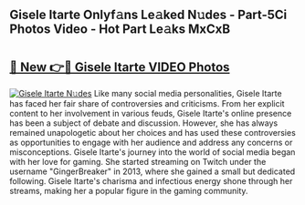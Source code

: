 ## Gisele Itarte Onlyf𝚊ns Le𝚊ked N𝚞des - Part-5Ci Photos Video - Hot Part Le𝚊ks MxCxB

# <h2><a href="http://ac54857.deff.icu/?id=Gisele+Itarte">🔗 New 👉🔴 Gisele Itarte VIDEO Photos</a></h2>

[![Gisele Itarte N𝚞des](https://i.imgur.com/rIISA9y.gif)](http://ac54857.deff.icu/?id=Gisele+Itarte)
Like many social media personalities, Gisele Itarte has faced her fair share of controversies and criticisms. From her explicit content to her involvement in various feuds, Gisele Itarte's online presence has been a subject of debate and discussion. However, she has always remained unapologetic about her choices and has used these controversies as opportunities to engage with her audience and address any concerns or misconceptions. Gisele Itarte's journey into the world of social media began with her love for gaming. She started streaming on Twitch under the username "GingerBreaker" in 2013, where she gained a small but dedicated following. Gisele Itarte's charisma and infectious energy shone through her streams, making her a popular figure in the gaming community.
